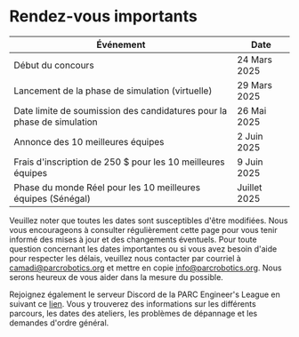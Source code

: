 # Rendez-vous importants

<!-- ![Motivating image](./assets/timeline.PNG) -->

| Événement | Date |
| --- | --- |
| Début du concours | 24 Mars 2025 |
| Lancement de la phase de simulation (virtuelle) | 29 Mars 2025 |
| Date limite de soumission des candidatures pour la phase de simulation | 26 Mai 2025 |
| Annonce des 10 meilleures équipes | 2 Juin 2025 |
| Frais d'inscription de 250 $ pour les 10 meilleures équipes | 9 Juin 2025 |
| Phase du monde Réel pour les 10 meilleures équipes (Sénégal) | Juillet 2025 |


Veuillez noter que toutes les dates sont susceptibles d'être modifiées. Nous vous encourageons à consulter régulièrement cette page pour vous tenir informé des mises à jour et des changements éventuels. Pour toute question concernant les dates importantes ou si vous avez besoin d'aide pour respecter les délais, veuillez nous contacter par courriel à [camadi@parcrobotics.org](mailto:camadi@parcrobotics.org) et mettre en copie [info@parcrobotics.org](mailto:info@parcrobotics.org). Nous serons heureux de vous aider dans la mesure du possible.

Rejoignez également le serveur Discord de la PARC Engineer's League en suivant ce [lien](https://discord.gg/Kmt8UZeK). Vous y trouverez des informations sur les différents parcours, les dates des ateliers, les problèmes de dépannage et les demandes d'ordre général.